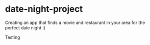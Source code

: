 # date-night-project

Creating an app that finds a movie and restaurant in your area for the perfect date night :)

Testing
